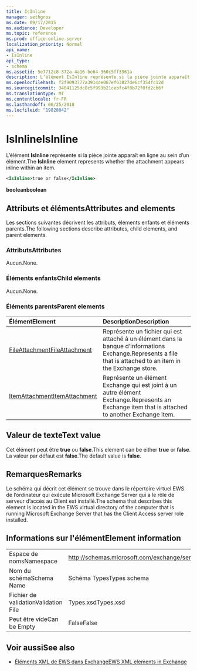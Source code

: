 ```yaml
---
title: IsInline
manager: sethgros
ms.date: 09/17/2015
ms.audience: Developer
ms.topic: reference
ms.prod: office-online-server
localization_priority: Normal
api_name:
- IsInline
api_type:
- schema
ms.assetid: 5e7712c8-372a-4a16-be64-360c5ff3961a
description: L’élément IsInline représente si la pièce jointe apparaît en ligne au sein d’un élément.
ms.openlocfilehash: f2f9093777a3914de067ef63827de6cf354fc12d
ms.sourcegitcommit: 34041125dc8c5f993b21cebfc4f8b72f0fd2cb6f
ms.translationtype: MT
ms.contentlocale: fr-FR
ms.lasthandoff: 06/25/2018
ms.locfileid: "19828042"
---
```

# <a name="isinline"></a><span data-ttu-id="3df2e-103">IsInline</span><span class="sxs-lookup"><span data-stu-id="3df2e-103">IsInline</span></span>

<span data-ttu-id="3df2e-104">L’élément **IsInline** représente si la pièce jointe apparaît en ligne au sein d’un élément.</span><span class="sxs-lookup"><span data-stu-id="3df2e-104">The **IsInline** element represents whether the attachment appears inline within an item.</span></span> 
  
```xml
<IsInline>true or false</IsInline>
```

 <span data-ttu-id="3df2e-105">**boolean**</span><span class="sxs-lookup"><span data-stu-id="3df2e-105">**boolean**</span></span>
## <a name="attributes-and-elements"></a><span data-ttu-id="3df2e-106">Attributs et éléments</span><span class="sxs-lookup"><span data-stu-id="3df2e-106">Attributes and elements</span></span>

<span data-ttu-id="3df2e-107">Les sections suivantes décrivent les attributs, éléments enfants et éléments parents.</span><span class="sxs-lookup"><span data-stu-id="3df2e-107">The following sections describe attributes, child elements, and parent elements.</span></span>
  
### <a name="attributes"></a><span data-ttu-id="3df2e-108">Attributs</span><span class="sxs-lookup"><span data-stu-id="3df2e-108">Attributes</span></span>

<span data-ttu-id="3df2e-109">Aucun.</span><span class="sxs-lookup"><span data-stu-id="3df2e-109">None.</span></span>
  
### <a name="child-elements"></a><span data-ttu-id="3df2e-110">Éléments enfants</span><span class="sxs-lookup"><span data-stu-id="3df2e-110">Child elements</span></span>

<span data-ttu-id="3df2e-111">Aucun.</span><span class="sxs-lookup"><span data-stu-id="3df2e-111">None.</span></span>
  
### <a name="parent-elements"></a><span data-ttu-id="3df2e-112">Éléments parents</span><span class="sxs-lookup"><span data-stu-id="3df2e-112">Parent elements</span></span>

|<span data-ttu-id="3df2e-113">**Élément**</span><span class="sxs-lookup"><span data-stu-id="3df2e-113">**Element**</span></span>|<span data-ttu-id="3df2e-114">**Description**</span><span class="sxs-lookup"><span data-stu-id="3df2e-114">**Description**</span></span>|
|:-----|:-----|
|[<span data-ttu-id="3df2e-115">FileAttachment</span><span class="sxs-lookup"><span data-stu-id="3df2e-115">FileAttachment</span></span>](fileattachment.md) <br/> |<span data-ttu-id="3df2e-116">Représente un fichier qui est attaché à un élément dans la banque d’informations Exchange.</span><span class="sxs-lookup"><span data-stu-id="3df2e-116">Represents a file that is attached to an item in the Exchange store.</span></span>  <br/> |
|[<span data-ttu-id="3df2e-117">ItemAttachment</span><span class="sxs-lookup"><span data-stu-id="3df2e-117">ItemAttachment</span></span>](itemattachment.md) <br/> |<span data-ttu-id="3df2e-118">Représente un élément Exchange qui est joint à un autre élément Exchange.</span><span class="sxs-lookup"><span data-stu-id="3df2e-118">Represents an Exchange item that is attached to another Exchange item.</span></span>  <br/> |
   
## <a name="text-value"></a><span data-ttu-id="3df2e-119">Valeur de texte</span><span class="sxs-lookup"><span data-stu-id="3df2e-119">Text value</span></span>

<span data-ttu-id="3df2e-120">Cet élément peut être **true** ou **false**.</span><span class="sxs-lookup"><span data-stu-id="3df2e-120">This element can be either **true** or **false**.</span></span> <span data-ttu-id="3df2e-121">La valeur par défaut est **false**.</span><span class="sxs-lookup"><span data-stu-id="3df2e-121">The default value is **false**.</span></span>
  
## <a name="remarks"></a><span data-ttu-id="3df2e-122">Remarques</span><span class="sxs-lookup"><span data-stu-id="3df2e-122">Remarks</span></span>

<span data-ttu-id="3df2e-123">Le schéma qui décrit cet élément se trouve dans le répertoire virtuel EWS de l’ordinateur qui exécute Microsoft Exchange Server qui a le rôle de serveur d’accès au Client est installé.</span><span class="sxs-lookup"><span data-stu-id="3df2e-123">The schema that describes this element is located in the EWS virtual directory of the computer that is running Microsoft Exchange Server that has the Client Access server role installed.</span></span>
  
## <a name="element-information"></a><span data-ttu-id="3df2e-124">Informations sur l'élément</span><span class="sxs-lookup"><span data-stu-id="3df2e-124">Element information</span></span>

|||
|:-----|:-----|
|<span data-ttu-id="3df2e-125">Espace de noms</span><span class="sxs-lookup"><span data-stu-id="3df2e-125">Namespace</span></span>  <br/> |http://schemas.microsoft.com/exchange/services/2006/types  <br/> |
|<span data-ttu-id="3df2e-126">Nom du schéma</span><span class="sxs-lookup"><span data-stu-id="3df2e-126">Schema Name</span></span>  <br/> |<span data-ttu-id="3df2e-127">Schéma Types</span><span class="sxs-lookup"><span data-stu-id="3df2e-127">Types schema</span></span>  <br/> |
|<span data-ttu-id="3df2e-128">Fichier de validation</span><span class="sxs-lookup"><span data-stu-id="3df2e-128">Validation File</span></span>  <br/> |<span data-ttu-id="3df2e-129">Types.xsd</span><span class="sxs-lookup"><span data-stu-id="3df2e-129">Types.xsd</span></span>  <br/> |
|<span data-ttu-id="3df2e-130">Peut être vide</span><span class="sxs-lookup"><span data-stu-id="3df2e-130">Can be Empty</span></span>  <br/> |<span data-ttu-id="3df2e-131">False</span><span class="sxs-lookup"><span data-stu-id="3df2e-131">False</span></span>  <br/> |
   
## <a name="see-also"></a><span data-ttu-id="3df2e-132">Voir aussi</span><span class="sxs-lookup"><span data-stu-id="3df2e-132">See also</span></span>



- [<span data-ttu-id="3df2e-133">Éléments XML de EWS dans Exchange</span><span class="sxs-lookup"><span data-stu-id="3df2e-133">EWS XML elements in Exchange</span></span>](ews-xml-elements-in-exchange.md)

